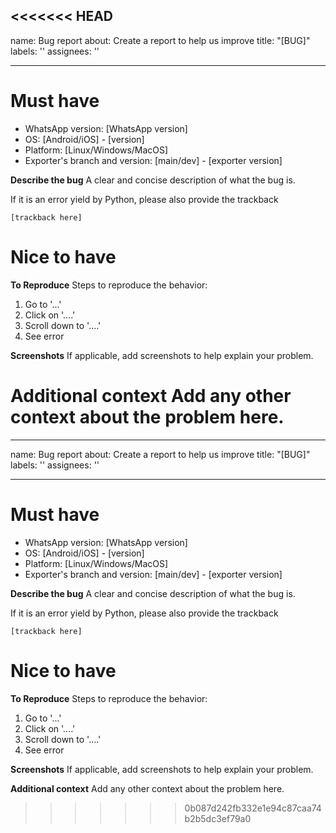 <<<<<<< HEAD
---
name: Bug report
about: Create a report to help us improve
title: "[BUG]"
labels: ''
assignees: ''

---

# Must have
- WhatsApp version: [WhatsApp version]
- OS: [Android/iOS] - [version]
- Platform: [Linux/Windows/MacOS]
- Exporter's branch and version: [main/dev] - [exporter version]

**Describe the bug**
A clear and concise description of what the bug is.

If it is an error yield by Python, please also provide the trackback
```
[trackback here]
```

# Nice to have

**To Reproduce**
Steps to reproduce the behavior:
1. Go to '...'
2. Click on '....'
3. Scroll down to '....'
4. See error

**Screenshots**
If applicable, add screenshots to help explain your problem.

**Additional context**
Add any other context about the problem here.
=======
---
name: Bug report
about: Create a report to help us improve
title: "[BUG]"
labels: ''
assignees: ''

---

# Must have
- WhatsApp version: [WhatsApp version]
- OS: [Android/iOS] - [version]
- Platform: [Linux/Windows/MacOS]
- Exporter's branch and version: [main/dev] - [exporter version]

**Describe the bug**
A clear and concise description of what the bug is.

If it is an error yield by Python, please also provide the trackback
```
[trackback here]
```

# Nice to have

**To Reproduce**
Steps to reproduce the behavior:
1. Go to '...'
2. Click on '....'
3. Scroll down to '....'
4. See error

**Screenshots**
If applicable, add screenshots to help explain your problem.

**Additional context**
Add any other context about the problem here.
>>>>>>> 0b087d242fb332e1e94c87caa74b2b5dc3ef79a0

